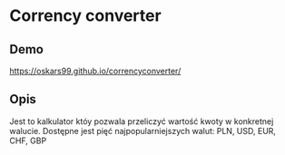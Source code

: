 # Corrency converter

## Demo
https://oskars99.github.io/correncyconverter/

## Opis
Jest to kalkulator któy pozwala przeliczyć wartość kwoty w konkretnej walucie.
Dostępne jest pięć najpopularniejszych walut: PLN, USD, EUR, CHF, GBP

